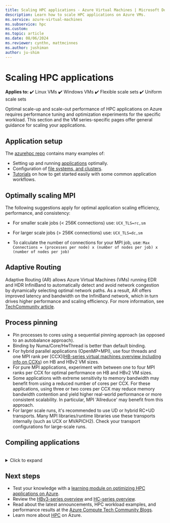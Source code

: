 ```yaml
---
title: Scaling HPC applications - Azure Virtual Machines | Microsoft Docs
description: Learn how to scale HPC applications on Azure VMs.
ms.service: azure-virtual-machines
ms.subservice: hpc
ms.custom:
ms.topic: article
ms.date: 08/06/2024
ms.reviewer: cynthn, mattmcinnes
ms.author: jushiman
author: ju-shim
---
```


# Scaling HPC applications

**Applies to:** :heavy_check_mark: Linux VMs :heavy_check_mark: Windows VMs :heavy_check_mark: Flexible scale sets :heavy_check_mark: Uniform scale sets

Optimal scale-up and scale-out performance of HPC applications on Azure requires performance tuning and optimization experiments for the specific workload. This section and the VM series-specific pages offer general guidance for scaling your applications.

## Application setup

The [azurehpc repo](https://github.com/Azure/azurehpc) contains many examples of:

- Setting up and running [applications](https://github.com/Azure/azurehpc/tree/master/apps) optimally.
- Configuration of [file systems, and clusters](https://github.com/Azure/azurehpc/tree/master/examples).
- [Tutorials](https://github.com/Azure/azurehpc/tree/master/tutorials) on how to get started easily with some common application workflows.

## Optimally scaling MPI

The following suggestions apply for optimal application scaling efficiency, performance, and consistency:

- For smaller scale jobs (< 256K connections) use: `UCX_TLS=rc,sm`

- For larger scale jobs (> 256K connections) use: `UCX_TLS=dc,sm`

- To calculate the number of connections for your MPI job, use: `Max Connections = (processes per node) x (number of nodes per job) x (number of nodes per job)`

## Adaptive Routing

Adaptive Routing (AR) allows Azure Virtual Machines (VMs) running EDR and HDR InfiniBand to automatically detect and avoid network congestion by dynamically selecting optimal network paths. As a result, AR offers improved latency and bandwidth on the InfiniBand network, which in turn drives higher performance and scaling efficiency. For more information, see [TechCommunity article](https://techcommunity.microsoft.com/t5/azure-compute/adaptive-routing-on-azure-hpc/ba-p/1205217).

## Process pinning

- Pin processes to cores using a sequential pinning approach (as opposed to an autobalance approach).
- Binding by Numa/Core/HwThread is better than default binding.
- For hybrid parallel applications (OpenMP+MPI), use four threads and one MPI rank per [CCX]([HB-series virtual machines overview including info on CCXs](/azure/virtual-machines/hb-series-overview)) on HB and HBv2 VM sizes.
- For pure MPI applications, experiment with between one to four MPI ranks per CCX for optimal performance on HB and HBv2 VM sizes.
- Some applications with extreme sensitivity to memory bandwidth may benefit from using a reduced number of cores per CCX. For these applications, using three or two cores per CCX may reduce memory bandwidth contention and yield higher real-world performance or more consistent scalability. In particular, MPI 'Allreduce' may benefit from this approach.
- For larger scale runs, it's recommended to use UD or hybrid RC+UD transports. Many MPI libraries/runtime libraries use these transports internally (such as UCX or MVAPICH2). Check your transport configurations for large-scale runs.

## Compiling applications
<br>
<details>
<summary>Click to expand</summary>

Though not necessary, compiling applications with appropriate optimization flags provides the best scale-up performance on HB and HC-series VMs.

### AMD Optimizing C/C++ Compiler

The AMD Optimizing C/C++ Compiler (AOCC) compiler system offers a high level of advanced optimizations, multi-threading, and processor support that includes global optimization, vectorization, inter-procedural analyses, loop transformations, and code generation. AOCC compiler binaries are suitable for Linux systems having GNU C Library (glibc) version 2.17 and above. The compiler suite consists of a C/C++ compiler (clang), a Fortran compiler (FLANG), and a Fortran front end to Clang (Dragon Egg).

### Clang

Clang is a C, C++, and Objective-C compiler handling preprocessing, parsing, optimization, code generation, assembly, and linking.
Clang supports the  `-march=znver1` flag to enable best code generation and tuning for AMD’s Zen based x86 architecture.

### FLANG

The FLANG compiler is a recent addition to the AOCC suite (added April 2018) and is currently in prerelease for developers to download and test. Based on Fortran 2008, AMD extends the GitHub version of [FLANG](https://github.com/flang-compiler/flang). The FLANG compiler supports all Clang compiler options and other number of FLANG-specific compiler options.

### DragonEgg

DragonEgg is a gcc plugin that replaces GCC’s optimizers and code generators from the LLVM project. DragonEgg that comes with AOCC works with gcc-4.8.x, has been tested for x86-32/x86-64 targets, and has been successfully used on various Linux platforms.

GFortran is the actual frontend for Fortran programs responsible for preprocessing, parsing, and semantic analysis generating the GCC GIMPLE intermediate representation (IR). DragonEgg is a GNU plugin, plugging into GFortran compilation flow. It implements the GNU plugin API. With the plugin architecture, DragonEgg becomes the compiler driver, driving the different phases of compilation.  After following the download and installation instructions, Dragon Egg can be invoked using:

```bash
gfortran [gFortran flags]
   -fplugin=/path/AOCC-1.2-Compiler/AOCC-1.2-
   FortranPlugin/dragonegg.so [plugin optimization flags]
   -c xyz.f90 $ clang -O3 -lgfortran -o xyz xyz.o $./xyz
```

### PGI Compiler

PGI Community Edition 17 is confirmed to work with AMD EPYC. A PGI-compiled version of STREAM does deliver full memory bandwidth of the platform. The newer Community Edition 18.10 (Nov 2018) should likewise work well. Use this CLI command to compile with the Intel Compiler:

```bash
pgcc $(OPTIMIZATIONS_PGI) $(STACK) -DSTREAM_ARRAY_SIZE=800000000 stream.c -o stream.pgi
```

### Intel Compiler

Intel Compiler 18 is confirmed to work with AMD EPYC. Use this CLI command to compile with the Intel Compiler.

```bash
icc -o stream.intel stream.c -DSTATIC -DSTREAM_ARRAY_SIZE=800000000 -mcmodel=large -shared-intel -Ofast –qopenmp
```

### GCC Compiler

For HPC workloads, AMD recommends GCC compiler 7.3 or newer. Older versions, such as 4.8.5 included with RHEL 7.4, aren't recommended. GCC 7.3, and newer, delivers higher performance on HPL, HPCG, and DGEMM tests.

```bash
gcc $(OPTIMIZATIONS) $(OMP) $(STACK) $(STREAM_PARAMETERS) stream.c -o stream.gcc
```

</details>

## Next steps

- Test your knowledge with a [learning module on optimizing HPC applications on Azure](/training/modules/optimize-tightly-coupled-hpc-apps/).
- Review the [HBv3-series overview](hbv3-series-overview.md) and [HC-series overview](hc-series-overview.md).
- Read about the latest announcements, HPC workload examples, and performance results at the [Azure Compute Tech Community Blogs](https://techcommunity.microsoft.com/t5/azure-compute/bg-p/AzureCompute).
- Learn more about [HPC](/azure/architecture/topics/high-performance-computing/) on Azure.
